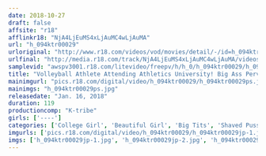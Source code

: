 ```yaml
---
date: 2018-10-27
draft: false
affsite: "r18"
afflinkr18: "NjA4LjEuMS4xLjAuMC4wLjAuMA"
url: "h_094ktr00029"
urloriginal: "http://www.r18.com/videos/vod/movies/detail/-/id=h_094ktr00029"
urlfinal: "http://media.r18.com/track/NjA4LjEuMS4xLjAuMC4wLjAuMA/videos/vod/movies/detail/-/id=h_094ktr00029"
samplevid: "awspv3001.r18.com/litevideo/freepv/h/h_0/h_094ktr00029/h_094ktr00029_dmb_w.mp4"
title: "Volleyball Athlete Attending Athletics University! Big Ass Pervent Super Masochist Beautiful Girl"
mainimgurl: "pics.r18.com/digital/video/h_094ktr00029/h_094ktr00029ps.jpg"
mainimgs: "h_094ktr00029ps.jpg"
releasedate: "Jan. 16, 2018"
duration: 119
productioncomp: "K-tribe"
girls: ['----']
categories: ['College Girl', 'Beautiful Girl', 'Big Tits', 'Shaved Pussy', 'Amateur', 'Training', 'Sports', 'Creampie', 'Hi-Def']
imgurls: ['pics.r18.com/digital/video/h_094ktr00029/h_094ktr00029jp-1.jpg', 'pics.r18.com/digital/video/h_094ktr00029/h_094ktr00029jp-2.jpg', 'pics.r18.com/digital/video/h_094ktr00029/h_094ktr00029jp-3.jpg', 'pics.r18.com/digital/video/h_094ktr00029/h_094ktr00029jp-4.jpg', 'pics.r18.com/digital/video/h_094ktr00029/h_094ktr00029jp-5.jpg', 'pics.r18.com/digital/video/h_094ktr00029/h_094ktr00029jp-6.jpg', 'pics.r18.com/digital/video/h_094ktr00029/h_094ktr00029jp-7.jpg', 'pics.r18.com/digital/video/h_094ktr00029/h_094ktr00029jp-8.jpg', 'pics.r18.com/digital/video/h_094ktr00029/h_094ktr00029jp-9.jpg', 'pics.r18.com/digital/video/h_094ktr00029/h_094ktr00029jp-10.jpg', 'pics.r18.com/digital/video/h_094ktr00029/h_094ktr00029jp-11.jpg', 'pics.r18.com/digital/video/h_094ktr00029/h_094ktr00029jp-12.jpg', 'pics.r18.com/digital/video/h_094ktr00029/h_094ktr00029jp-13.jpg', 'pics.r18.com/digital/video/h_094ktr00029/h_094ktr00029jp-14.jpg', 'pics.r18.com/digital/video/h_094ktr00029/h_094ktr00029jp-15.jpg', 'pics.r18.com/digital/video/h_094ktr00029/h_094ktr00029jp-16.jpg', 'pics.r18.com/digital/video/h_094ktr00029/h_094ktr00029jp-17.jpg', 'pics.r18.com/digital/video/h_094ktr00029/h_094ktr00029jp-18.jpg', 'pics.r18.com/digital/video/h_094ktr00029/h_094ktr00029jp-19.jpg', 'pics.r18.com/digital/video/h_094ktr00029/h_094ktr00029jp-20.jpg']
imgs: ['h_094ktr00029jp-1.jpg', 'h_094ktr00029jp-2.jpg', 'h_094ktr00029jp-3.jpg', 'h_094ktr00029jp-4.jpg', 'h_094ktr00029jp-5.jpg', 'h_094ktr00029jp-6.jpg', 'h_094ktr00029jp-7.jpg', 'h_094ktr00029jp-8.jpg', 'h_094ktr00029jp-9.jpg', 'h_094ktr00029jp-10.jpg', 'h_094ktr00029jp-11.jpg', 'h_094ktr00029jp-12.jpg', 'h_094ktr00029jp-13.jpg', 'h_094ktr00029jp-14.jpg', 'h_094ktr00029jp-15.jpg', 'h_094ktr00029jp-16.jpg', 'h_094ktr00029jp-17.jpg', 'h_094ktr00029jp-18.jpg', 'h_094ktr00029jp-19.jpg', 'h_094ktr00029jp-20.jpg']
---
```

